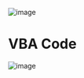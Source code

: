 ![image](https://github.com/user-attachments/assets/0d22b52a-c127-48e5-9e3b-cbb902ede2fb)
# VBA Code
![image](https://github.com/user-attachments/assets/50613e6c-e576-45bf-991f-76c41e13c3ff)
